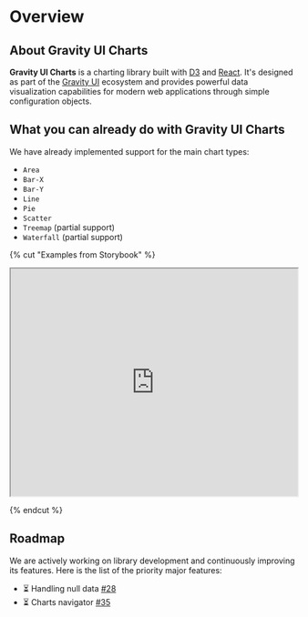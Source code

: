 # Overview

## About Gravity UI Charts

**Gravity UI Charts** is a charting library built with [D3](https://d3js.org/) and [React](https://react.dev/). It's designed as part of the [Gravity UI](https://gravity-ui.com/) ecosystem and provides powerful data visualization capabilities for modern web applications through simple configuration objects.

## What you can already do with Gravity UI Charts

We have already implemented support for the main chart types:

- `Area`
- `Bar-X`
- `Bar-Y`
- `Line`
- `Pie`
- `Scatter`
- `Treemap` (partial support)
- `Waterfall` (partial support)

{% cut "Examples from Storybook" %}

<iframe
    src="https://preview.gravity-ui.com/charts/iframe.html?args=&globals=&id=showcase--g-charts-showcase-story&viewMode=story"
    width="100%"
    height="400"
    ></iframe>

{% endcut %}

## Roadmap

We are actively working on library development and continuously improving its features. Here is the list of the priority major features:

- ⏳ Handling null data [#28](https://github.com/gravity-ui/charts/issues/28)
- ⏳ Charts navigator [#35](https://github.com/gravity-ui/charts/issues/35)
